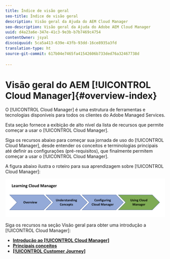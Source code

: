 ```yaml
---
title: Índice de visão geral
seo-title: Índice de visão geral
description: Visão geral da Ajuda do AEM Cloud Manager
seo-description: Visão geral da Ajuda do Adobe AEM Cloud Manager
uuid: d4a23a6e-347e-41c3-9e3b-b7b7469c4754
contentOwner: jsyal
discoiquuid: 5ca5a413-639e-43fb-93dd-16ce8935a3fd
translation-type: ht
source-git-commit: 617b04e7465fa41542606b733ded76a32467738d

---
```



# Visão geral do AEM [!UICONTROL Cloud Manager]{#overview-index}

O [!UICONTROL Cloud Manager] é uma estrutura de ferramentas e tecnologias disponíveis para todos os clientes do Adobe Managed Services.

Esta seção fornece a exibição de alto nível da lista de recursos que permite começar a usar o [!UICONTROL Cloud Manager].

Siga os recursos abaixo para começar sua jornada de uso do [!UICONTROL Cloud Manager], desde entender os conceitos e terminologias principais até definir as configurações (pré-requisitos), que finalmente permitem começar a usar o [!UICONTROL Cloud Manager].

A figura abaixo ilustra o roteiro para sua aprendizagem sobre [!UICONTROL Cloud Manager]:

![](assets/screen_shot_2018-05-04at94510pm.png)

Siga os recursos na seção Visão geral para obter uma introdução a [!UICONTROL Cloud Manager]:

* **[Introdução ao [!UICONTROL Cloud Manager]](introduction-to-cloud-manager.md)**
* **[Principais conceitos](key-concepts.md)**
* **[[!UICONTROL Customer Journey]](customer-journey.md)**

